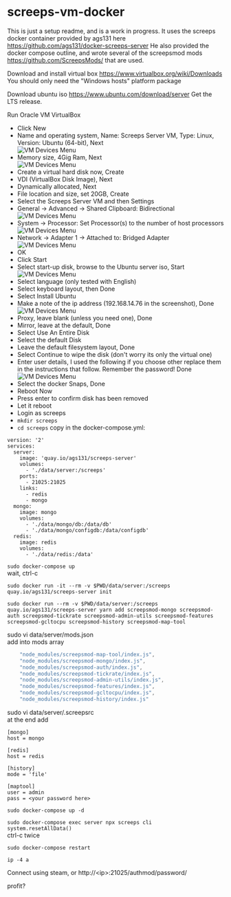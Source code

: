# screeps-vm-docker
This is just a setup readme, and is a work in progress.
It uses the screeps docker container provided by ags131 here https://github.com/ags131/docker-screeps-server
He also provided the docker compose outline, and wrote several of the screepsmod mods https://github.com/ScreepsMods/ that are used.

Download and install virtual box
https://www.virtualbox.org/wiki/Downloads
You should only need the "Windows hosts" platform package

Download ubuntu iso
https://www.ubuntu.com/download/server
Get the LTS release.

Run Oracle VM VirtualBox
* Click New
* Name and operating system, Name: Screeps Server VM, Type: Linux, Version: Ubuntu (64-bit), Next  
![VM Devices Menu](vm1.png)  
* Memory size, 4Gig Ram, Next  
![VM Devices Menu](vm2.png)  
* Create a virtual hard disk now, Create
* VDI (VirtualBox Disk Image), Next
* Dynamically allocated, Next
* File location and size, set 20GB, Create
* Select the Screeps Server VM and then Settings
* General -> Advanced -> Shared Clipboard: Bidirectional  
![VM Devices Menu](vm3.png)  
* System -> Processor: Set Processor(s) to the number of host processors  
![VM Devices Menu](vm4.png)  
* Network -> Adapter 1 -> Attached to: Bridged Adapter  
![VM Devices Menu](vm5.png)  
* OK
* Click Start
* Select start-up disk, browse to the Ubuntu server iso, Start  
![VM Devices Menu](vm6.png)  
* Select language (only tested with English)
* Select keyboard layout, then Done
* Select Install Ubuntu
* Make a note of the ip address (192.168.14.76 in the screenshot), Done  
![VM Devices Menu](vm7.png)  
* Proxy, leave blank (unless you need one), Done
* Mirror, leave at the default, Done
* Select Use An Entire Disk
* Select the default Disk
* Leave the default filesystem layout, Done
* Select Continue to wipe the disk (don't worry its only the virtual one)
* Enter user details, I used the following if you choose other replace them in the instructions that follow.  Remember the password! Done
![VM Devices Menu](vm8.png)  
* Select the docker Snaps, Done
* Reboot Now
* Press enter to confirm disk has been removed
* Let it reboot
* Login as screeps
* `mkdir screeps`
* `cd screeps`
copy in the docker-compose.yml:
```
version: '2'
services:
  server:
    image: 'quay.io/ags131/screeps-server'
    volumes:
      - './data/server:/screeps'
    ports:
      - 21025:21025
    links:
      - redis
      - mongo
  mongo:
    image: mongo
    volumes:
      - './data/mongo/db:/data/db'
      - './data/mongo/configdb:/data/configdb'
  redis:
    image: redis
    volumes:
      - './data/redis:/data'
```

`sudo docker-compose up`  
wait, ctrl-c

`sudo docker run -it --rm -v $PWD/data/server:/screeps quay.io/ags131/screeps-server init`

`sudo docker run --rm -v $PWD/data/server:/screeps quay.io/ags131/screeps-server yarn add screepsmod-mongo screepsmod-auth screepsmod-tickrate screepsmod-admin-utils screepsmod-features screepsmod-gcltocpu screepsmod-history screepsmod-map-tool `

sudo vi data/server/mods.json  
add into mods array
```javascript
    "node_modules/screepsmod-map-tool/index.js",
    "node_modules/screepsmod-mongo/index.js",
    "node_modules/screepsmod-auth/index.js",
    "node_modules/screepsmod-tickrate/index.js",
    "node_modules/screepsmod-admin-utils/index.js",
    "node_modules/screepsmod-features/index.js",
    "node_modules/screepsmod-gcltocpu/index.js",
    "node_modules/screepsmod-history/index.js"
```

sudo vi data/server/.screepsrc  
at the end add
```
[mongo]
host = mongo

[redis]
host = redis

[history]
mode = 'file'

[maptool]
user = admin
pass = <your password here>
```

`sudo docker-compose up -d`

`sudo docker-compose exec server npx screeps cli`  
`system.resetAllData()`  
ctrl-c twice

`sudo docker-compose restart`

`ip -4 a`

Connect using steam, or
http://&lt;ip&gt;:21025/authmod/password/

profit?
